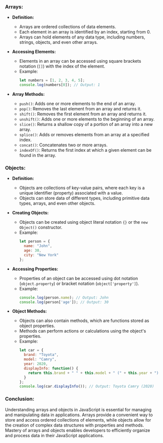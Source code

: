 ### Arrays:

- **Definition:** 
  - Arrays are ordered collections of data elements.
  - Each element in an array is identified by an index, starting from 0.
  - Arrays can hold elements of any data type, including numbers, strings, objects, and even other arrays.

- **Accessing Elements:** 
  - Elements in an array can be accessed using square brackets notation (`[]`) with the index of the element.
  - Example: 
    ```javascript
    let numbers = [1, 2, 3, 4, 5];
    console.log(numbers[0]); // Output: 1
    ```

- **Array Methods:**
  - `push()`: Adds one or more elements to the end of an array.
  - `pop()`: Removes the last element from an array and returns it.
  - `shift()`: Removes the first element from an array and returns it.
  - `unshift()`: Adds one or more elements to the beginning of an array.
  - `slice()`: Returns a shallow copy of a portion of an array into a new array.
  - `splice()`: Adds or removes elements from an array at a specified index.
  - `concat()`: Concatenates two or more arrays.
  - `indexOf()`: Returns the first index at which a given element can be found in the array.

### Objects:

- **Definition:** 
  - Objects are collections of key-value pairs, where each key is a unique identifier (property) associated with a value.
  - Objects can store data of different types, including primitive data types, arrays, and even other objects.

- **Creating Objects:** 
  - Objects can be created using object literal notation `{}` or the `new Object()` constructor.
  - Example: 
    ```javascript
    let person = {
      name: "John",
      age: 30,
      city: "New York"
    };
    ```

- **Accessing Properties:** 
  - Properties of an object can be accessed using dot notation (`object.property`) or bracket notation (`object['property']`).
  - Example: 
    ```javascript
    console.log(person.name); // Output: John
    console.log(person['age']); // Output: 30
    ```

- **Object Methods:**
  - Objects can also contain methods, which are functions stored as object properties.
  - Methods can perform actions or calculations using the object's properties.
  - Example: 
    ```javascript
    let car = {
      brand: "Toyota",
      model: "Camry",
      year: 2020,
      displayInfo: function() {
        return this.brand + " " + this.model + " (" + this.year + ")";
      }
    };
    console.log(car.displayInfo()); // Output: Toyota Camry (2020)
    ```

### Conclusion:

Understanding arrays and objects in JavaScript is essential for managing and manipulating data in applications. Arrays provide a convenient way to store and access ordered collections of elements, while objects allow for the creation of complex data structures with properties and methods. Mastery of arrays and objects enables developers to efficiently organize and process data in their JavaScript applications.